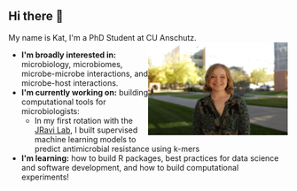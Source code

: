 ## Hi there 👋

My name is Kat, I'm a PhD Student at CU Anschutz. 
<img width="50%" align="right" alt="Kat Headshot" src="./headshot2024.JPG" margin-left="70px" margin-right="70px"/>

- **I'm broadly interested in:** microbiology, microbiomes, microbe-microbe interactions, and microbe-host interactions.
- **I'm currently working on:** building computational tools for microbiologists:
  - In my first rotation with the [JRavi Lab](https://github.com/JRaviLab), I built supervised machine learning models to predict antimicrobial resistance using k-mers
- **I'm learning:** how to build R packages, best practices for data science and software development, and how to build computational experiments!

